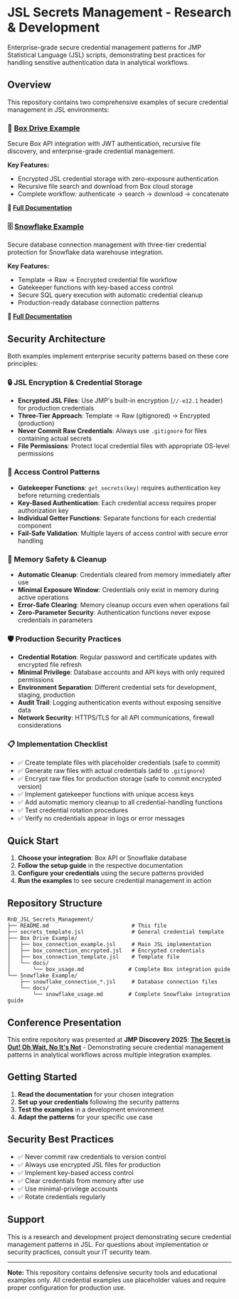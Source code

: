 # JSL Secrets Management - Research & Development

Enterprise-grade secure credential management patterns for JMP Statistical Language (JSL) scripts, demonstrating best practices for handling sensitive authentication data in analytical workflows.

## Overview

This repository contains two comprehensive examples of secure credential management in JSL environments:

### 🔐 [Box Drive Example](./Box%20Drive%20Example/)
Secure Box API integration with JWT authentication, recursive file discovery, and enterprise-grade credential management.

**Key Features:**
- Encrypted JSL credential storage with zero-exposure authentication
- Recursive file search and download from Box cloud storage
- Complete workflow: authenticate → search → download → concatenate

**📖 [Full Documentation](./Box%20Drive%20Example/docs/box_usage.md)**

### 🗄️ [Snowflake Example](./Snowflake%20Example/)
Secure database connection management with three-tier credential protection for Snowflake data warehouse integration.

**Key Features:**
- Template → Raw → Encrypted credential file workflow
- Gatekeeper functions with key-based access control
- Secure SQL query execution with automatic credential cleanup
- Production-ready database connection patterns

**📖 [Full Documentation](./Snowflake%20Example/docs/snowflake_usage.md)**

## Security Architecture

Both examples implement enterprise security patterns based on these core principles:

### 🔒 JSL Encryption & Credential Storage
- **Encrypted JSL Files**: Use JMP's built-in encryption (`//-e12.1` header) for production credentials
- **Three-Tier Approach**: Template → Raw (gitignored) → Encrypted (production)
- **Never Commit Raw Credentials**: Always use `.gitignore` for files containing actual secrets
- **File Permissions**: Protect local credential files with appropriate OS-level permissions

### 🔑 Access Control Patterns
- **Gatekeeper Functions**: `get_secrets(key)` requires authentication key before returning credentials
- **Key-Based Authentication**: Each credential access requires proper authorization key
- **Individual Getter Functions**: Separate functions for each credential component
- **Fail-Safe Validation**: Multiple layers of access control with secure error handling

### 🧹 Memory Safety & Cleanup
- **Automatic Cleanup**: Credentials cleared from memory immediately after use
- **Minimal Exposure Window**: Credentials only exist in memory during active operations
- **Error-Safe Clearing**: Memory cleanup occurs even when operations fail
- **Zero-Parameter Security**: Authentication functions never expose credentials in parameters

### 🛡️ Production Security Practices
- **Credential Rotation**: Regular password and certificate updates with encrypted file refresh
- **Minimal Privilege**: Database accounts and API keys with only required permissions
- **Environment Separation**: Different credential sets for development, staging, production
- **Audit Trail**: Logging authentication events without exposing sensitive data
- **Network Security**: HTTPS/TLS for all API communications, firewall considerations

### 📋 Implementation Checklist
- ✅ Create template files with placeholder credentials (safe to commit)
- ✅ Generate raw files with actual credentials (add to `.gitignore`)
- ✅ Encrypt raw files for production storage (safe to commit encrypted version)
- ✅ Implement gatekeeper functions with unique access keys
- ✅ Add automatic memory cleanup to all credential-handling functions
- ✅ Test credential rotation procedures
- ✅ Verify no credentials appear in logs or error messages

## Quick Start

1. **Choose your integration**: Box API or Snowflake database
2. **Follow the setup guide** in the respective documentation
3. **Configure your credentials** using the secure patterns provided
4. **Run the examples** to see secure credential management in action

## Repository Structure

```
RnD_JSL_Secrets_Management/
├── README.md                          # This file
├── secrets_template.jsl               # General credential template
├── Box Drive Example/
│   ├── box_connection_example.jsl     # Main JSL implementation
│   ├── box_connection_encrypted.jsl   # Encrypted credentials
│   ├── box_connection_template.jsl    # Template file
│   └── docs/
│       └── box_usage.md              # Complete Box integration guide
└── Snowflake Example/
    ├── snowflake_connection_*.jsl     # Database connection files
    └── docs/
        └── snowflake_usage.md        # Complete Snowflake integration guide
```

## Conference Presentation

This entire repository was presented at **JMP Discovery 2025**:
**[The Secret is Out! Oh Wait, No It's Not](https://community.jmp.com/t5/Abstracts/The-Secret-is-Out-Oh-Wait-No-It-s-Not-2025-US-30MP-2510/ev-p/884381?profile.language=en)** - Demonstrating secure credential management patterns in analytical workflows across multiple integration examples.

## Getting Started

1. **Read the documentation** for your chosen integration
2. **Set up your credentials** following the security patterns
3. **Test the examples** in a development environment
4. **Adapt the patterns** for your specific use case

## Security Best Practices

- ✅ Never commit raw credentials to version control
- ✅ Always use encrypted JSL files for production
- ✅ Implement key-based access control
- ✅ Clear credentials from memory after use
- ✅ Use minimal-privilege accounts
- ✅ Rotate credentials regularly

## Support

This is a research and development project demonstrating secure credential management patterns in JSL. For questions about implementation or security practices, consult your IT security team.

---

**Note:** This repository contains defensive security tools and educational examples only. All credential examples use placeholder values and require proper configuration for production use.